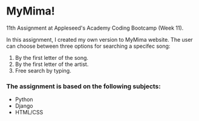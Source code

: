 # MyMima!

11th Assignment at Appleseed's Academy Coding Bootcamp (Week 11).

In this assignment, I created my own version to MyMima website.
The user can choose between three options for searching a specifec song:
1. By the first letter of the song.
2. By the first letter of the artist.
3. Free search by typing.

### The assignment is based on the following subjects:

* Python
* Django
* HTML/CSS
